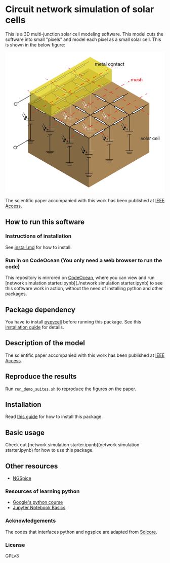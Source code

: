 # Circuit network simulation of solar cells

This is a 3D multi-junction solar cell modeling software. This model cuts the software into small "pixels" and model each pixel as a small solar cell. This is shown in the below figure:

![network_sim](./doc_images/network_simulation_3d.png)

The scientific paper accompanied with this work has been published at [IEEE Access](https://doi.org/10.1109/ACCESS.2019.2930002).

## How to run this software

### Instructions of installation
See [install.md](./install.md) for how to install.

### Run in on CodeOcean (You only need a web browser to run the code)

This repository is mirrored on [CodeOcean](https://codeocean.com/capsule/9504942/tree/v1), where you can view and run [network simulation starter.ipynb](./network simulation starter.ipynb) to see this software work in action, without the need of installing python and other packages.

## Package dependency

You have to install [pypvcell](https://github.com/kanhua/pypvcell) before running this package. See this [installation guide](./docs/install.md) for details.

## Description of the model

The scientific paper accompanied with this work has been published at [IEEE Access](https://doi.org/10.1109/ACCESS.2019.2930002).

## Reproduce the results

Run [```run_demo_suites.sh```](./run_demo_suites.sh) to reproduce the figures on the paper.


## Installation

Read [this guide](./docs/install.md) for how to install this package.


## Basic usage

Check out [network simulation starter.ipynb](network simulation starter.ipynb) for how to use this package.


## Other resources

- [NGSpice](http://ngspice.sourceforge.net/)


### Resources of learning python

- [Google's python course](https://developers.google.com/edu/python/)
- [Jupyter Notebook Basics](http://nbviewer.jupyter.org/github/jupyter/notebook/blob/master/docs/source/examples/Notebook/Notebook%20Basics.ipynb)


### Acknowledgements

The codes that interfaces python and ngspice are adapted from [Solcore](https://github.com/dalonsoa/solcore5).

### License

GPLv3
